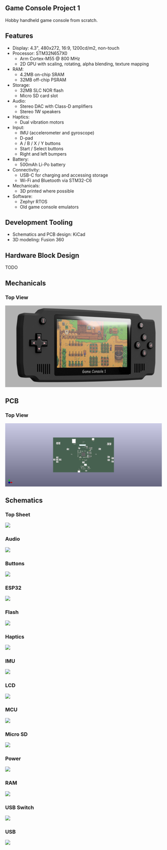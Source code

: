## Game Console Project 1

Hobby handheld game console from scratch.


## Features

- Display: 4.3", 480x272, 16:9, 1200cd/m2, non-touch
- Processor: STM32N657X0
  - Arm Cortex-M55 @ 800 MHz
  - 2D GPU with scaling, rotating, alpha blending, texture mapping
- RAM:
  - 4.2MB on-chip SRAM
  - 32MB off-chip PSRAM
- Storage:
  - 32MB SLC NOR flash
  - Micro SD card slot
- Audio:
  - Stereo DAC with Class-D amplifiers
  - Stereo 1W speakers
- Haptics:
  - Dual vibration motors
- Input:
  - IMU (accelerometer and gyroscope)
  - D-pad
  - A / B / X / Y buttons
  - Start / Select buttons
  - Right and left bumpers
- Battery:
  - 500mAh Li-Po battery
- Connectivity:
  - USB-C for charging and accessing storage
  - Wi-Fi and Bluetooth via STM32-C6
- Mechanicals:
  - 3D printed where possible
- Software:
  - Zephyr RTOS
  - Old game console emulators


## Development Tooling

- Schematics and PCB design: KiCad
- 3D modeling: Fusion 360


## Hardware Block Design

TODO

## Mechanicals

### Top View
<img src="./projects/main-board/images/mechanicals/render-1.png">

## PCB

### Top View
<img src="./projects/main-board/images/pcb/main-board.png">

## Schematics 

### Top Sheet
<img src="./projects/main-board/images/schematics/svgs/main-board.svg">

### Audio
<img src="./projects/main-board/images/schematics/svgs/main-board-Audio.svg">

### Buttons
<img src="./projects/main-board/images/schematics/svgs/main-board-Buttons.svg">

### ESP32
<img src="./projects/main-board/images/schematics/svgs/main-board-ESP32.svg">

### Flash
<img src="./projects/main-board/images/schematics/svgs/main-board-Flash.svg">

### Haptics
<img src="./projects/main-board/images/schematics/svgs/main-board-Haptics.svg">

### IMU
<img src="./projects/main-board/images/schematics/svgs/main-board-IMU.svg">

### LCD
<img src="./projects/main-board/images/schematics/svgs/main-board-LCD.svg">

### MCU
<img src="./projects/main-board/images/schematics/svgs/main-board-MCU.svg">

### Micro SD
<img src="./projects/main-board/images/schematics/svgs/main-board-Micro SD.svg">

### Power
<img src="./projects/main-board/images/schematics/svgs/main-board-Power.svg">

### RAM
<img src="./projects/main-board/images/schematics/svgs/main-board-RAM.svg">

### USB Switch
<img src="./projects/main-board/images/schematics/svgs/main-board-USB Switch.svg">

### USB
<img src="./projects/main-board/images/schematics/svgs/main-board-USB.svg">
